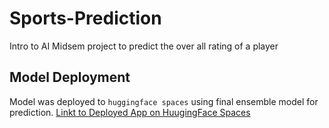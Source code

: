 # Sports-Prediction
Intro to AI Midsem project to predict the over all rating of a player

## Model Deployment
Model was deployed to `huggingface spaces` using final ensemble model for prediction.
[Linkt to Deployed App on HuugingFace Spaces](https://huggingface.co/spaces/angelcaptan/sports-prediction)
